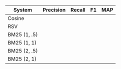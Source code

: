 
| System       | Precision | Recall | F1 | MAP |
|--------------|-----------|--------|----|-----|
| Cosine       |           |        |    |     |
| RSV          |           |        |    |     |
| BM25 (1, .5) |           |        |    |     |
| BM25 (1, 1)  |           |        |    |     |
| BM25 (2, .5) |           |        |    |     |
| BM25 (2, 1)  |           |        |    |     |
